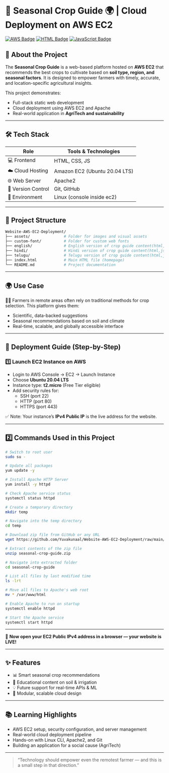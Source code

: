 # 🌾 Seasonal Crop Guide 🌍 | Cloud Deployment on AWS EC2

[![AWS Badge](https://img.shields.io/badge/AWS-EC2-orange?style=flat&logo=amazon-aws)](https://aws.amazon.com/ec2/)
[![HTML Badge](https://img.shields.io/badge/Frontend-HTML%20%26%20CSS-blue)](#)
[![JavaScript Badge](https://img.shields.io/badge/Language-JavaScript-yellow?logo=javascript)](#)

## 📌 About the Project

The **Seasonal Crop Guide** is a web-based platform hosted on **AWS EC2** that recommends the best crops to cultivate based on **soil type, region, and seasonal factors**. It is designed to empower farmers with timely, accurate, and location-specific agricultural insights.

This project demonstrates:
- Full-stack static web development
- Cloud deployment using AWS EC2 and Apache
- Real-world application in **AgriTech and sustainability**

---

## 🛠️ Tech Stack

| Role              | Tools & Technologies             |
|-------------------|----------------------------------|
| 💻 Frontend       | HTML, CSS, JS                    |
| ☁️ Cloud Hosting  | Amazon EC2 (Ubuntu 20.04 LTS)    |
| 🌐 Web Server     | Apache2                          |
| 🔧 Version Control| Git, GitHub                      |
| 🧪 Environment    | Linux (console inside ec2)       |

---

## 📁 Project Structure

```bash
Website-AWS-EC2-Deployment/
├── assets/               # Folder for images and visual assets
├── custom-font/          # Folder for custom web fonts
├── english/              # English version of crop guide content(html,js)
├── hindi/                # Hindi version of crop guide content(html,js)
├── telugu/               # Telugu version of crop guide content(html,js)
├── index.html            # Main HTML file (homepage)
└── README.md             # Project documentation
```

---

## 🌍 Use Case

👨‍🌾 Farmers in remote areas often rely on traditional methods for crop selection. This platform gives them:

- Scientific, data-backed suggestions
- Seasonal recommendations based on soil and climate
- Real-time, scalable, and globally accessible interface

---

## 🚀 Deployment Guide (Step-by-Step)

### 1️⃣ Launch EC2 Instance on AWS
- Login to AWS Console → EC2 → Launch Instance
- Choose **Ubuntu 20.04 LTS**
- Instance type: **t2.micro** (Free Tier eligible)
- Add security rules for:  
  - SSH (port 22)  
  - HTTP (port 80)  
  - HTTPS (port 443)

✅ Note: Your instance’s **IPv4 Public IP** is the live address for the website.

---
## 2️⃣ Commands Used in this Project

```bash
# Switch to root user
sudo su -

# Update all packages
yum update -y

# Install Apache HTTP Server
yum install -y httpd

# Check Apache service status
systemctl status httpd

# Create a temporary directory
mkdir temp

# Navigate into the temp directory
cd temp

# Download zip file from GitHub or any URL
wget https://github.com/Yuvakunaal/Website-AWS-EC2-Deployment/raw/main/seasonal-crop-guide.zip

# Extract contents of the zip file
unzip seasonal-crop-guide.zip

# Navigate into extracted folder
cd seasonal-crop-guide

# List all files by last modified time
ls -lrt

# Move all files to Apache's web root
mv * /var/www/html

# Enable Apache to run on startup
systemctl enable httpd

# Start the Apache service
systemctl start httpd
```
---

🎉 **Now open your EC2 Public IPv4 address in a browser — your website is LIVE!**

---

## ✨ Features

- 📊 Smart seasonal crop recommendations
- 🧠 Educational content on soil & irrigation
- 💡 Future support for real-time APIs & ML
- 🧩 Modular, scalable cloud design

---

## 📚 Learning Highlights

- AWS EC2 setup, security configuration, and server management
- Real-world cloud deployment pipeline
- Hands-on with Linux CLI, Apache2, and Git
- Building an application for a social cause (AgriTech)

---

> “Technology should empower even the remotest farmer — and this is a small step in that direction.”
